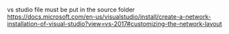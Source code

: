 vs studio file must be put in the source folder
https://docs.microsoft.com/en-us/visualstudio/install/create-a-network-installation-of-visual-studio?view=vs-2017#customizing-the-network-layout

